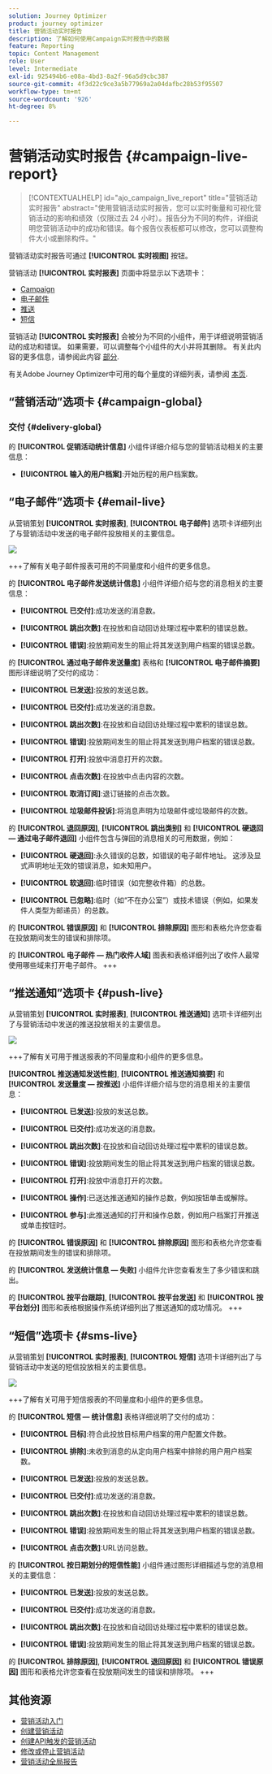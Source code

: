 ```yaml
---
solution: Journey Optimizer
product: journey optimizer
title: 营销活动实时报告
description: 了解如何使用Campaign实时报告中的数据
feature: Reporting
topic: Content Management
role: User
level: Intermediate
exl-id: 925494b6-e08a-4bd3-8a2f-96a5d9cbc387
source-git-commit: 4f3d22c9ce3a5b77969a2a04dafbc28b53f95507
workflow-type: tm+mt
source-wordcount: '926'
ht-degree: 8%

---
```


# 营销活动实时报告 {#campaign-live-report}

>[!CONTEXTUALHELP]
>id="ajo_campaign_live_report"
>title="营销活动实时报告"
>abstract="使用营销活动实时报告，您可以实时衡量和可视化营销活动的影响和绩效（仅限过去 24 小时）。报告分为不同的构件，详细说明您营销活动中的成功和错误。每个报告仪表板都可以修改，您可以调整构件大小或删除构件。"

营销活动实时报告可通过 **[!UICONTROL 实时视图]** 按钮。

营销活动 **[!UICONTROL 实时报表]** 页面中将显示以下选项卡：

* [Campaign](#campaign-live)
* [电子邮件](#email-live)
* [推送](#push-live)
* [短信](#sms-live)

营销活动 **[!UICONTROL 实时报表]** 会被分为不同的小组件，用于详细说明营销活动的成功和错误。 如果需要，可以调整每个小组件的大小并将其删除。 有关此内容的更多信息，请参阅此内容 [部分](../reports/live-report.md#modify-dashboard).

有关Adobe Journey Optimizer中可用的每个量度的详细列表，请参阅 [本页](live-report.md#list-of-components-live).

## “营销活动”选项卡 {#campaign-global}

### 交付 {#delivery-global}

的 **[!UICONTROL 促销活动统计信息]** 小组件详细介绍与您的营销活动相关的主要信息：

* **[!UICONTROL 输入的用户档案]**:开始历程的用户档案数。

<!--
### Experimentation tab (#experimentation-live)

From your Campaign **[!UICONTROL Live report]**, the **[!UICONTROL Experimentation]** tab details the main information relative to how each variant is performing and if there is was winner during the test.
-->

## “电子邮件”选项卡 {#email-live}

从营销策划 **[!UICONTROL 实时报表]**, **[!UICONTROL 电子邮件]** 选项卡详细列出了与营销活动中发送的电子邮件投放相关的主要信息。

![](assets/campaign_report_live_1.png)

+++了解有关电子邮件报表可用的不同量度和小组件的更多信息。

的 **[!UICONTROL 电子邮件发送统计信息]** 小组件详细介绍与您的消息相关的主要信息：

* **[!UICONTROL 已交付]**:成功发送的消息数。

* **[!UICONTROL 跳出次数]**:在投放和自动回访处理过程中累积的错误总数。

* **[!UICONTROL 错误]**:投放期间发生的阻止将其发送到用户档案的错误总数。

的 **[!UICONTROL 通过电子邮件发送量度]** 表格和 **[!UICONTROL 电子邮件摘要]** 图形详细说明了交付的成功：

* **[!UICONTROL 已发送]**:投放的发送总数。

* **[!UICONTROL 已交付]**:成功发送的消息数。

* **[!UICONTROL 跳出次数]**:在投放和自动回访处理过程中累积的错误总数。

* **[!UICONTROL 错误]**:投放期间发生的阻止将其发送到用户档案的错误总数。

* **[!UICONTROL 打开]**:投放中消息打开的次数。

* **[!UICONTROL 点击次数]**:在投放中点击内容的次数。

* **[!UICONTROL 取消订阅]**:退订链接的点击次数。

* **[!UICONTROL 垃圾邮件投诉]**:将消息声明为垃圾邮件或垃圾邮件的次数。

的 **[!UICONTROL 退回原因]**, **[!UICONTROL 跳出类别]** 和 **[!UICONTROL 硬退回 — 通过电子邮件退回]** 小组件包含与弹回的消息相关的可用数据，例如：

* **[!UICONTROL 硬退回]**:永久错误的总数，如错误的电子邮件地址。 这涉及显式声明地址无效的错误消息，如未知用户。

* **[!UICONTROL 软退回]**:临时错误（如完整收件箱）的总数。

* **[!UICONTROL 已忽略]**:临时（如“不在办公室”）或技术错误（例如，如果发件人类型为邮递员）的总数。

的 **[!UICONTROL 错误原因]** 和 **[!UICONTROL 排除原因]** 图形和表格允许您查看在投放期间发生的错误和排除项。

的 **[!UICONTROL 电子邮件 — 热门收件人域]** 图表和表格详细列出了收件人最常使用哪些域来打开电子邮件。
+++

## “推送通知”选项卡 {#push-live}

从营销策划 **[!UICONTROL 实时报表]**, **[!UICONTROL 推送通知]** 选项卡详细列出了与营销活动中发送的推送投放相关的主要信息。

![](assets/campaign_report_live_2.png)

+++了解有关可用于推送报表的不同量度和小组件的更多信息。

**[!UICONTROL 推送通知发送性能]**, **[!UICONTROL 推送通知摘要]** 和 **[!UICONTROL 发送量度 — 按推送]** 小组件详细介绍与您的消息相关的主要信息：

* **[!UICONTROL 已发送]**:投放的发送总数。

* **[!UICONTROL 已交付]**:成功发送的消息数。

* **[!UICONTROL 跳出次数]**:在投放和自动回访处理过程中累积的错误总数。

* **[!UICONTROL 错误]**:投放期间发生的阻止将其发送到用户档案的错误总数。

* **[!UICONTROL 打开]**:投放中消息打开的次数。

* **[!UICONTROL 操作]**:已送达推送通知的操作总数，例如按钮单击或解除。

* **[!UICONTROL 参与]**:此推送通知的打开和操作总数，例如用户档案打开推送或单击按钮时。

的 **[!UICONTROL 错误原因]** 和 **[!UICONTROL 排除原因]** 图形和表格允许您查看在投放期间发生的错误和排除项。

的 **[!UICONTROL 发送统计信息 — 失败]** 小组件允许您查看发生了多少错误和跳出。

的 **[!UICONTROL 按平台跟踪]**, **[!UICONTROL 按平台发送]** 和 **[!UICONTROL 按平台划分]** 图形和表格根据操作系统详细列出了推送通知的成功情况。
+++

## “短信”选项卡 {#sms-live}

从营销策划 **[!UICONTROL 实时报表]**, **[!UICONTROL 短信]** 选项卡详细列出了与营销活动中发送的短信投放相关的主要信息。

![](assets/campaign_report_live_3.png)

+++了解有关可用于短信报表的不同量度和小组件的更多信息。

的 **[!UICONTROL 短信 — 统计信息]** 表格详细说明了交付的成功：

* **[!UICONTROL 目标]**:符合此投放目标用户档案的用户配置文件数。

* **[!UICONTROL 排除]**:未收到消息的从定向用户档案中排除的用户用户档案数。

* **[!UICONTROL 已发送]**:投放的发送总数。

* **[!UICONTROL 已交付]**:成功发送的消息数。

* **[!UICONTROL 跳出次数]**:在投放和自动回访处理过程中累积的错误总数。

* **[!UICONTROL 错误]**:投放期间发生的阻止将其发送到用户档案的错误总数。

* **[!UICONTROL 点击次数]**:URL访问总数。

的 **[!UICONTROL 按日期划分的短信性能]** 小组件通过图形详细描述与您的消息相关的主要信息：

* **[!UICONTROL 已发送]**:投放的发送总数。

* **[!UICONTROL 已交付]**:成功发送的消息数。

* **[!UICONTROL 跳出次数]**:在投放和自动回访处理过程中累积的错误总数。

* **[!UICONTROL 错误]**:投放期间发生的阻止将其发送到用户档案的错误总数。

的 **[!UICONTROL 排除原因]**, **[!UICONTROL 退回原因]** 和 **[!UICONTROL 错误原因]** 图形和表格允许您查看在投放期间发生的错误和排除项。
+++

## 其他资源

* [营销活动入门](../campaigns/get-started-with-campaigns.md)
* [创建营销活动](../campaigns/create-campaign.md)
* [创建API触发的营销活动](../campaigns/api-triggered-campaigns.md)
* [修改或停止营销活动](../campaigns/modify-stop-campaign.md)
* [营销活动全局报告](campaign-global-report.md)
